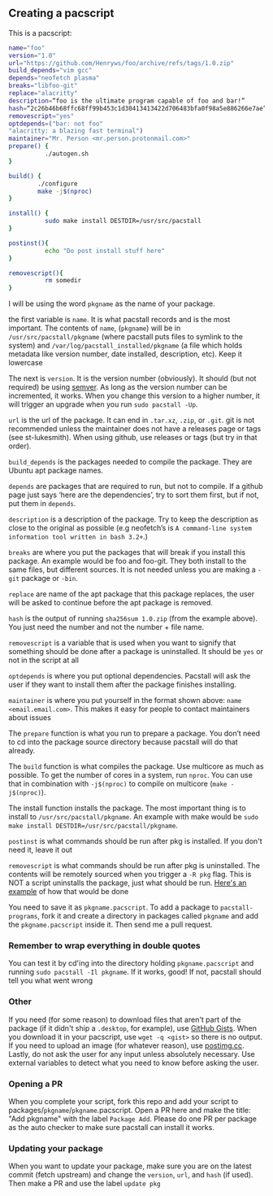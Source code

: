 ## Creating a pacscript
This is a pacscript:
```bash
name="foo"
version="1.0"
url="https://github.com/Henryws/foo/archive/refs/tags/1.0.zip"
build_depends="vim gcc"
depends="neofetch plasma"
breaks="libfoo-git"
replace="alacritty"
description=“foo is the ultimate program capable of foo and bar!”
hash=“2c26b46b68ffc68ff99b453c1d30413413422d706483bfa0f98a5e886266e7ae”
removescript="yes"
optdepends=("bar: not foo"
"alacritty: a blazing fast terminal")
maintainer="Mr. Person <mr.person.protonmail.com>"
prepare() {
          ./autogen.sh
}

build() {
        ./configure
        make -j$(nproc)
}

install() {
          sudo make install DESTDIR=/usr/src/pacstall
}

postinst(){
          echo "Do post install stuff here"
}

removescript(){
          rm somedir
}
```

I will be using the word `pkgname` as the name of your package.

the first variable is `name`. It is what pacstall records and is the most important. The contents of `name`, (`pkgname`) will be in `/usr/src/pacstall/pkgname` (where pacstall puts files to symlink to the system) and `/var/log/pacstall_installed/pkgname` (a file which holds metadata like version number, date installed, description, etc). Keep it lowercase

The next is `version`. It is the version number (obviously). It should (but not required) be using [semver](https://semver.org). As long as the version number can be incremented, it works. When you change this version to a higher number, it will trigger an upgrade when you run `sudo pacstall -Up`.

`url` is the url of the package. It can end in `.tar.xz`, `.zip`, or `.git`. git is not recommended unless the maintainer does not have a releases page or tags (see st-lukesmith). When using github, use releases or tags (but try in that order).

`build_depends` is the packages needed to compile the package. They are Ubuntu apt package names.

`depends` are packages that are required to run, but not to compile. If a github page just says ‘here are the dependencies’, try to sort them first, but if not, put them in `depends`.

`description` is a description of the package. Try to keep the description as close to the original as possible (e.g neofetch’s is `A command-line system information tool written in bash 3.2+`.)

`breaks` are where you put the packages that will break if you install this package. An example would be foo and foo-git. They both install to the same files, but different sources. It is not needed unless you are making a `-git` package or `-bin`.

`replace` are name of the apt package that this package replaces, the user will be asked to continue before the apt package is removed.

`hash` is the output of running `sha256sum 1.0.zip` (from the example above). You just need the number and not the number + file name.

`removescript` is a variable that is used when you want to signify that something should be done after a package is uninstalled. It should be `yes` or not in the script at all

`optdepends` is where you put optional dependencies. Pacstall will ask the user if they want to install them after the package finishes installing.

`maintainer` is where you put yourself in the format shown above: `name <email.email.com>`. This makes it easy for people to contact maintainers about issues

The `prepare` function is what you run to prepare a package. You don’t need to cd into the package source directory because pacstall will do that already.

The `build` function is what compiles the package. Use multicore as much as possible. To get the number of cores in a system, run `nproc`. You can use that in combination with `-j$(nproc)` to compile on multicore (`make -j$(nproc)`).

The install function installs the package. The most important thing is to install to `/usr/src/pacstall/pkgname`. An example with make would be `sudo make install DESTDIR=/usr/src/pacstall/pkgname`.

`postinst` is what commands should be run after pkg is installed. If you don't need it, leave it out

`removescript` is what commands should be run after pkg is uninstalled. The contents will be remotely sourced when you trigger a `-R pkg` flag. This is NOT a script uninstalls the package, just what should be run. [Here's an example](https://github.com/Henryws/pacstall-programs/blob/master/packages/tuner/tuner.pacscript) of how that would be done

You need to save it as `pkgname.pacscript`. To add a package to `pacstall-programs`, fork it and create a directory in packages called `pkgname` and add the `pkgname.pacscript` inside it. Then send me a pull request.

### Remember to wrap everything in double quotes

You can test it by cd'ing into the directory holding `pkgname.pacscript` and running `sudo pacstall -Il pkgname`. If it works, good! If not, pacstall should tell you what went wrong


### Other
If you need (for some reason) to download files that aren't part of the package (if it didn't ship a `.desktop`, for example), use [GitHub Gists](https://gist.github.com). When you download it in your pacscript, use `wget -q <gist>` so there is no output. If you need to upload an image (for whatever reason), use [postimg.cc](https://postimg.cc).
Lastly, do not ask the user for any input unless absolutely necessary. Use external variables to detect what you need to know before asking the user.

### Opening a PR
When you complete your script, fork this repo and add your script to packages/`pkgname`/`pkgname`.pacscript. Open a PR here and make the title: "Add pkgname" with the label `Package Add`. Please do one PR per package as the auto checker to make sure pacstall can install it works.

### Updating your package
When you want to update your package, make sure you are on the latest commit (fetch upstream) and change the `version`, `url`, and `hash` (if used). Then make a PR and use the label `update pkg`

